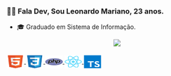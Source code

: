 ### 👨‍💻 Fala Dev, Sou Leonardo Mariano, 23 anos.

- 🎓 Graduado em Sistema de Informação.

<div align="center">
  <a href="https://github.com/DevLeonardoMariano">
<!--   <img height="170em" src="https://github-readme-stats.vercel.app/api?username=DevLeonardoMariano&show_icons=true&theme=highcontrast&include_all_commits=true&count_private=true"/> -->
  <img height="170em" src="https://github-readme-stats.vercel.app/api/top-langs/?username=DevLeonardoMariano&layout=compact&langs_count=7&theme=highcontrast"/>
</div>
<div style="display: inline_block"><br>
  <img align="center" alt="HTML" height="30" width="40" src="https://raw.githubusercontent.com/devicons/devicon/master/icons/html5/html5-original.svg">
  <img align="center" alt="CSS" height="30" width="40" src="https://raw.githubusercontent.com/devicons/devicon/master/icons/css3/css3-original.svg">
  <img align="center" alt="PHP" height="30" width="40" src="https://raw.githubusercontent.com/devicons/devicon/master/icons/php/php-original.svg">
  <img align="center" alt="React" height="30" width="40" src="https://raw.githubusercontent.com/devicons/devicon/master/icons/react/react-original.svg">
  <img align="center" alt="Typescript" height="30" width="40" src="https://raw.githubusercontent.com/devicons/devicon/master/icons/typescript/typescript-original.svg">

</div>
